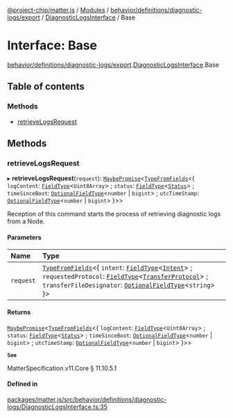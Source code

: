 [@project-chip/matter.js](../README.md) / [Modules](../modules.md) / [behavior/definitions/diagnostic-logs/export](../modules/behavior_definitions_diagnostic_logs_export.md) / [DiagnosticLogsInterface](../modules/behavior_definitions_diagnostic_logs_export.DiagnosticLogsInterface.md) / Base

# Interface: Base

[behavior/definitions/diagnostic-logs/export](../modules/behavior_definitions_diagnostic_logs_export.md).[DiagnosticLogsInterface](../modules/behavior_definitions_diagnostic_logs_export.DiagnosticLogsInterface.md).Base

## Table of contents

### Methods

- [retrieveLogsRequest](behavior_definitions_diagnostic_logs_export.DiagnosticLogsInterface.Base.md#retrievelogsrequest)

## Methods

### retrieveLogsRequest

▸ **retrieveLogsRequest**(`request`): [`MaybePromise`](../modules/util_export.md#maybepromise)\<[`TypeFromFields`](../modules/tlv_export.md#typefromfields)\<\{ `logContent`: [`FieldType`](tlv_export.FieldType.md)\<`Uint8Array`\> ; `status`: [`FieldType`](tlv_export.FieldType.md)\<[`Status`](../enums/cluster_export.DiagnosticLogs.Status.md)\> ; `timeSinceBoot`: [`OptionalFieldType`](tlv_export.OptionalFieldType.md)\<`number` \| `bigint`\> ; `utcTimeStamp`: [`OptionalFieldType`](tlv_export.OptionalFieldType.md)\<`number` \| `bigint`\>  }\>\>

Reception of this command starts the process of retrieving diagnostic logs from a Node.

#### Parameters

| Name | Type |
| :------ | :------ |
| `request` | [`TypeFromFields`](../modules/tlv_export.md#typefromfields)\<\{ `intent`: [`FieldType`](tlv_export.FieldType.md)\<[`Intent`](../enums/cluster_export.DiagnosticLogs.Intent.md)\> ; `requestedProtocol`: [`FieldType`](tlv_export.FieldType.md)\<[`TransferProtocol`](../enums/cluster_export.DiagnosticLogs.TransferProtocol.md)\> ; `transferFileDesignator`: [`OptionalFieldType`](tlv_export.OptionalFieldType.md)\<`string`\>  }\> |

#### Returns

[`MaybePromise`](../modules/util_export.md#maybepromise)\<[`TypeFromFields`](../modules/tlv_export.md#typefromfields)\<\{ `logContent`: [`FieldType`](tlv_export.FieldType.md)\<`Uint8Array`\> ; `status`: [`FieldType`](tlv_export.FieldType.md)\<[`Status`](../enums/cluster_export.DiagnosticLogs.Status.md)\> ; `timeSinceBoot`: [`OptionalFieldType`](tlv_export.OptionalFieldType.md)\<`number` \| `bigint`\> ; `utcTimeStamp`: [`OptionalFieldType`](tlv_export.OptionalFieldType.md)\<`number` \| `bigint`\>  }\>\>

**`See`**

MatterSpecification.v11.Core § 11.10.5.1

#### Defined in

[packages/matter.js/src/behavior/definitions/diagnostic-logs/DiagnosticLogsInterface.ts:35](https://github.com/project-chip/matter.js/blob/c0d55745d5279e16fdfaa7d2c564daa31e19c627/packages/matter.js/src/behavior/definitions/diagnostic-logs/DiagnosticLogsInterface.ts#L35)
